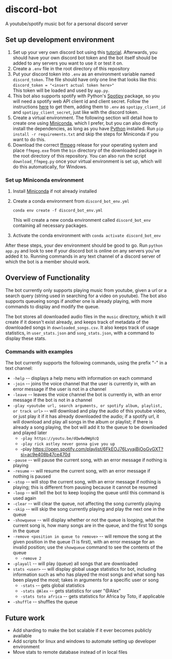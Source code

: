 # discord-bot
A youtube/spotify music bot for a personal discord server

## Set up development environment

1. Set up your very own discord bot using this [tutorial](https://tinyurl.com/bdewbdxk).  Afterwards, you should have your own discord bot token and the bot itself should be added to any servers you want to use it or test it on.
2. Create a `.env` file in the root directory of this repository
3. Put your discord token into `.env` as an environment variable named `discord_token`.  The file should have only one line that looks like this:  
`discord_token = "<insert actual token here>"`  
This token will be loaded and used by `app.py`.
4. This bot also supports spotify with Python's [Spotipy](https://spotipy.readthedocs.io/en/master/) package, so you will need a spotify web API client id and client secret. Follow the instructions [here](https://medium.com/@maxtingle/getting-started-with-spotifys-api-spotipy-197c3dc6353b) to get them, adding them to `.env` as `spotipy_client_id` and `spotipy_client_secret`, just like with the discord token.
4. Create a virtual environment. The following section will detail how to create one using [Miniconda](https://docs.conda.io/en/latest/miniconda.html), which I prefer, but you can also directly install the dependencies, as long as you have [Python](https://www.python.org/downloads/) installed. Run `pip install -r requirements.txt` and skip the steps for Miniconda if you want to do this.
5. Download the correct [ffmpeg](https://github.com/BtbN/FFmpeg-Builds/releases) release for your operating system and place `ffmpeg.exe` from the `bin` directory of the downloaded package in the root directory of this repository. You can also run the script `download_ffmpeg.py` once your virtual environment is set up, which will do this automatically, for Windows.

### Set up Miniconda environment

1. Install [Miniconda](https://docs.conda.io/en/latest/miniconda.html) if not already installed
2. Create a conda environment from `discord_bot_env.yml`

    `conda env create -f discord_bot_env.yml`

    This will create a new conda environment called `discord_bot_env` containing all necessary packages.
3. Activate the conda environment with `conda activate discord_bot_env`

After these steps, your dev environment should be good to go.  Run `python app.py` and look to see if your discord bot is online on any servers you've added it to.  Running commands in any text channel of a discord server of which the bot is a member should work.

## Overview of Functionality

The bot currently only supports playing music from youtube, given a url or a search query (string used in searching for a video on youtube).  The bot also supports queueing songs if another one is already playing, with more commands to display and modify the queue.

The bot stores all downloaded audio files in the `music` directory, which it will create if it doesn't exist already, and keeps track of metadata of the downloaded songs in `downloaded_songs.csv`.  It also keeps track of usage statistics, in `user_stats.json` and `song_stats.json`, with a command to display these stats.

### Commands with examples

The bot currently supports the following commands, using the prefix "-" in a text channel:  
- `-help` -- displays a help menu with information on each command
- `-join` -- joins the voice channel that the user is currently in, with an error message if the user is not in a channel
-  `-leave` -- leaves the voice channel the bot is currently in, with an error message if the bot is not in a channel
-  `-play <youtube url, search arguments, or spotify album, playlist, or track url>` -- will download and play the audio of this youtube video, or just play it if it has already downloaded the audio; if a spotify url, it will download and play all songs in the album or playlist; if there is already a song playing, the bot will add it to the queue to be downloaded and played later
   -  `-play https://youtu.be/dQw4w9WgXcQ`
   -  `-play rick astley never gonna give you up`
   -  -play https://open.spotify.com/playlist/6FkEOJ76LyyajBjOoGvGXT?si=ac9e408b47ce470d
-  `-pause` -- will pause the current song, with an error message if nothing is playing
-  `-resume` -- will resume the current song, with an error message if nothing is paused
-  `-stop` -- will stop the current song, with an error message if nothing is playing; this is different from pausing because it cannot be resumed
-  `-loop` -- will tell the bot to keep looping the queue until this command is used again
-  `-clear` -- will clear the queue, not affecting the song currently playing
-  `-skip` -- will skip the song currently playing and play the next one in the queue
-  `-showqueue` -- will display whether or not the queue is looping, what the current song is, how many songs are in the queue, and the first 10 songs in the queue
-  `-remove <position in queue to remove>` -- will remove the song at the given position in the queue (1 is first), with an error message for an invalid position; use the `showqueue` command to see the contents of the queue
   -  `-remove 2`
-  `-playall` -- will play (queue) all songs that are downloaded
-  `stats <user>` -- will display global usage statistics for bot, including information such as who has played the most songs and what song has been played the most; takes in arguments for a specific user or song
   -  `-stats` -- gets global statistics
   -  `-stats @Alex` -- gets statistics for user "@Alex"
   -  `-stats toto africa` -- gets statistics for Africa by Toto, if applicable
-  `-shuffle` -- shuffles the queue

## Future work
- Add sharding to make the bot scalable if it ever becomes publicly available
- Add scripts for linux and windows to automate setting up developer environment
- Move stats to remote database instead of in local files